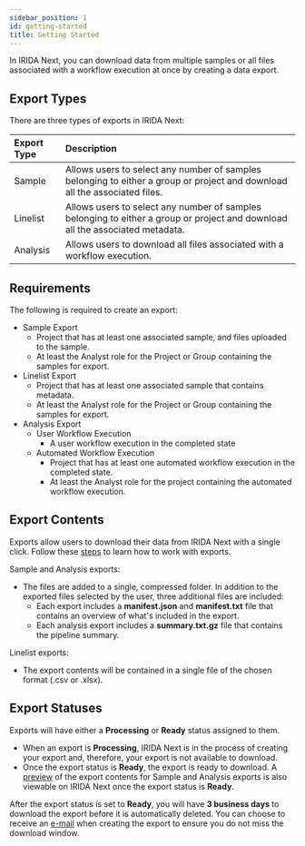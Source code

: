 ```yaml
---
sidebar_position: 1
id: getting-started
title: Getting Started
---
```


In IRIDA Next, you can download data from multiple samples or all files associated with a workflow execution at once by creating a data export.

## Export Types

There are three types of exports in IRIDA Next:

| Export Type      | Description                                                                                                                           |
| :--------------- | :------------------------------------------------------------------------------------------------------------------------------------ |
| Sample           | Allows users to select any number of samples belonging to either a group or project and download all the associated files.    |
| Linelist         | Allows users to select any number of samples belonging to either a group or project and download all the associated metadata. |
| Analysis         | Allows users to download all files associated with a workflow execution.                                                      |

## Requirements

The following is required to create an export:
* Sample Export
  * Project that has at least one associated sample, and files uploaded to the sample.
  * At least the Analyst role for the Project or Group containing the samples for export.
* Linelist Export
  * Project that has at least one associated sample that contains metadata.
  * At least the Analyst role for the Project or Group containing the samples for export.
* Analysis Export
  * User Workflow Execution
    * A user workflow execution in the completed state
  * Automated Workflow Execution
    * Project that has at least one automated workflow execution in the completed state.
    * At least the Analyst role for the project containing the automated workflow execution.

## Export Contents

Exports allow users to download their data from IRIDA Next with a single click. Follow these [steps](../export/working-with-exports) to learn how to work with exports.

Sample and Analysis exports:
* The files are added to a single, compressed folder. In addition to the exported files selected by the user, three additional files are included:
  * Each export includes a **manifest.json** and **manifest.txt** file that contains an overview of what's included in the export.
  * Each analysis export includes a **summary.txt.gz** file that contains the pipeline summary.

Linelist exports:
* The export contents will be contained in a single file of the chosen format (.csv or .xlsx).

## Export Statuses

Exports will have either a **Processing** or **Ready** status assigned to them.
  * When an export is **Processing**, IRIDA Next is in the process of creating your export and, therefore, your export is not available to download.
  * Once the export status is **Ready**, the export is ready to download. A [preview](../export/working-with-exports#view-single-export) of the export contents for Sample and Analysis exports is also viewable on IRIDA Next once the export status is **Ready**.

After the export status is set to **Ready**, you will have **3 business days** to download the export before it is automatically deleted. You can choose to receive an [e-mail](../export/working-with-exports#create-sample-export) when creating the export to ensure you do not miss the download window.

